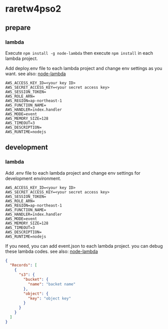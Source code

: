 # raretw4pso2

## prepare

### lambda
Execute `npm install -g node-lambda` then execute `npm install` in each lambda project.

Add deploy.env file to each lambda project and change env settings as you want. see also: [node-lambda](https://github.com/motdotla/node-lambda)

```:deploy.env
AWS_ACCESS_KEY_ID=<your key ID>
AWS_SECRET_ACCESS_KEY=<your secret access key>
AWS_SESSION_TOKEN=
AWS_ROLE_ARN=
AWS_REGION=ap-northeast-1
AWS_FUNCTION_NAME=
AWS_HANDLER=index.handler
AWS_MODE=event
AWS_MEMORY_SIZE=128
AWS_TIMEOUT=3
AWS_DESCRIPTION=
AWS_RUNTIME=nodejs
```

## development

### lambda
Add .env file to each lambda project and change env settings for development environment.

```:.env
AWS_ACCESS_KEY_ID=<your key ID>
AWS_SECRET_ACCESS_KEY=<your secret access key>
AWS_SESSION_TOKEN=
AWS_ROLE_ARN=
AWS_REGION=ap-northeast-1
AWS_FUNCTION_NAME=
AWS_HANDLER=index.handler
AWS_MODE=event
AWS_MEMORY_SIZE=128
AWS_TIMEOUT=3
AWS_DESCRIPTION=
AWS_RUNTIME=nodejs
```

If you need, you can add event.json to each lambda project.
you can debug these lambda codes. see also: [node-lambda](https://github.com/motdotla/node-lambda)

```json:envent.json
{
  "Records": [
    {
      "s3": {
        "bucket": {
          "name": "backet name"
        },
        "object": {
          "key": "object key"
        }
      }
    }
  ]
}
```